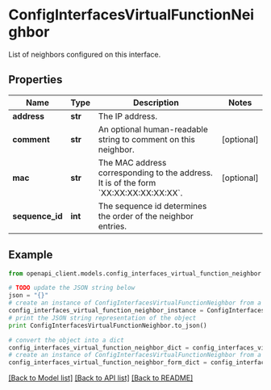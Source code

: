 # ConfigInterfacesVirtualFunctionNeighbor

List of neighbors configured on this interface.

## Properties

Name | Type | Description | Notes
------------ | ------------- | ------------- | -------------
**address** | **str** | The IP address. | 
**comment** | **str** | An optional human-readable string to comment on this neighbor. | [optional] 
**mac** | **str** | The MAC address corresponding to the address. It is of the form &#x60;XX:XX:XX:XX:XX:XX&#x60;. | [optional] 
**sequence_id** | **int** | The sequence id determines the order of the neighbor entries. | 

## Example

```python
from openapi_client.models.config_interfaces_virtual_function_neighbor import ConfigInterfacesVirtualFunctionNeighbor

# TODO update the JSON string below
json = "{}"
# create an instance of ConfigInterfacesVirtualFunctionNeighbor from a JSON string
config_interfaces_virtual_function_neighbor_instance = ConfigInterfacesVirtualFunctionNeighbor.from_json(json)
# print the JSON string representation of the object
print ConfigInterfacesVirtualFunctionNeighbor.to_json()

# convert the object into a dict
config_interfaces_virtual_function_neighbor_dict = config_interfaces_virtual_function_neighbor_instance.to_dict()
# create an instance of ConfigInterfacesVirtualFunctionNeighbor from a dict
config_interfaces_virtual_function_neighbor_form_dict = config_interfaces_virtual_function_neighbor.from_dict(config_interfaces_virtual_function_neighbor_dict)
```
[[Back to Model list]](../README.md#documentation-for-models) [[Back to API list]](../README.md#documentation-for-api-endpoints) [[Back to README]](../README.md)



